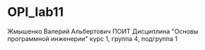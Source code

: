 # OPI_lab11
Жмышенко
Валерий
Альбертович
ПОИТ
Дисциплина "Основы программной инженерии"
курс 1, группа 4, подгруппа 1
